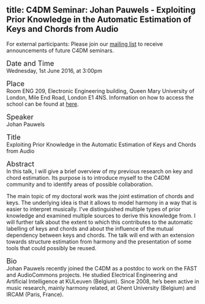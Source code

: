 title: C4DM Seminar: Johan Pauwels - Exploiting Prior Knowledge in the Automatic Estimation of Keys and Chords from Audio
-----------------

<p>For external participants: Please join our <a href="/seminars.html">mailing list</a> to receive announcements of future C4DM seminars.</p>


<span style="font-size: 130%;">Date and Time</span></br>
Wednesday, 1st June 2016, at 3:00pm

<span style="font-size: 130%;">Place</span></br>
Room ENG 209, Electronic Engineering building, Queen Mary University of London, Mile End Road, London E1 4NS. Information on how to access the school can be found at <a href="http://www.eecs.qmul.ac.uk/contact-us/">here</a>.

<span style="font-size: 130%;">Speaker</span></br>
Johan Pauwels

<span style="font-size: 130%;">Title</span></br>
Exploiting Prior Knowledge in the Automatic Estimation of Keys and Chords from Audio

<span style="font-size: 130%;">Abstract</span></br>
In this talk, I will give a brief overview of my previous research on key and chord estimation. Its purpose is to introduce myself to the C4DM community and to identify areas of possible collaboration.

The main topic of my doctoral work was the joint estimation of chords and keys. The underlying idea is that it allows to model harmony in a way that is easier to interpret musically. I’ve distinguished multiple types of prior knowledge and examined multiple sources to derive this knowledge from. I will further talk about the extent to which this contributes to the automatic labelling of keys and chords and about the influence of the mutual dependency between keys and chords. The talk will end with an extension towards structure estimation from harmony and the presentation of some tools that could possibly be reused.

<span style="font-size: 130%;">Bio</span></br>
Johan Pauwels recently joined the C4DM as a postdoc to work on the FAST and AudioCommons projects. He studied Electrical Engineering and Artificial Intelligence at KULeuven (Belgium). Since 2008, he’s been active in music research, mainly harmony related, at Ghent University (Belgium) and IRCAM (Paris, France).


